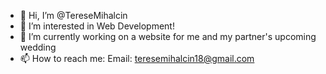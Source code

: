 - 👋 Hi, I’m @TereseMihalcin
- 👀 I’m interested in Web Development!
- 🌱 I’m currently working on a website for me and my partner's upcoming wedding
- 📫 How to reach me: Email: teresemihalcin18@gmail.com

<!---
TereseMihalcin/TereseMihalcin is a ✨ special ✨ repository because its `README.md` (this file) appears on your GitHub profile.
You can click the Preview link to take a look at your changes.
--->
